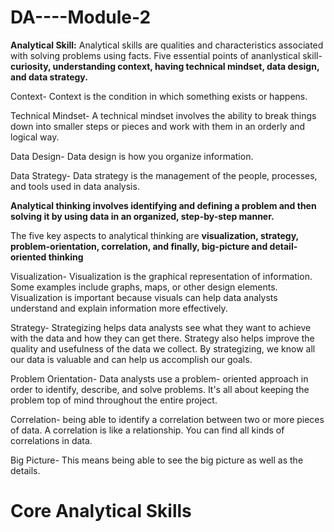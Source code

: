 # DA----Module-2
**Analytical Skill:** Analytical skills are qualities and characteristics associated with solving problems using facts.
Five essential points of ananlystical skill-**curiosity, understanding context, having technical mindset, data design, and data strategy.**

Context- Context is the condition in which something exists or happens.

Technical Mindset- A technical mindset involves the ability to break things down into smaller steps or pieces and work with them in an orderly and logical way.

Data Design- Data design is how you organize information. 

Data Strategy- Data strategy is the management of the people, processes, and tools used in data analysis. 

**Analytical thinking involves identifying and defining a problem and then solving it by using data in an organized, step-by-step manner.**

The five key aspects to analytical thinking are **visualization, strategy, problem-orientation, correlation, and finally, big-picture and detail-oriented thinking**

Visualization- Visualization is the graphical representation of information. Some examples include graphs, maps, or other design elements. Visualization is important because visuals can help data analysts understand and explain information more effectively. 

Strategy- Strategizing helps data analysts see what they want to achieve with the data and how they can get there. Strategy also helps improve the quality and usefulness of the data we collect. By strategizing, we know all our data is valuable and can help us accomplish our goals.

Problem Orientation- Data analysts use a problem- oriented approach in order to identify, describe, and solve problems. It's all about keeping the problem top of mind throughout the entire project. 

Correlation- being able to identify a correlation between two or more pieces of data. A correlation is like a relationship. You can find all kinds of correlations in data. 

Big Picture- This means being able to see the big picture as well as the details.

# Core Analytical Skills

